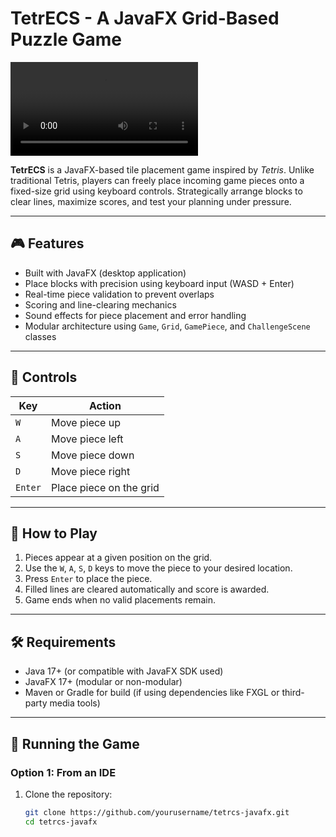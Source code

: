 # TetrECS - A JavaFX Grid-Based Puzzle Game

![Gameplay demo](test.mp4)

**TetrECS** is a JavaFX-based tile placement game inspired by *Tetris*. Unlike traditional Tetris, players can freely place incoming game pieces onto a fixed-size grid using keyboard controls. Strategically arrange blocks to clear lines, maximize scores, and test your planning under pressure.

---

## 🎮 Features

- Built with JavaFX (desktop application)
- Place blocks with precision using keyboard input (WASD + Enter)
- Real-time piece validation to prevent overlaps
- Scoring and line-clearing mechanics
- Sound effects for piece placement and error handling
- Modular architecture using `Game`, `Grid`, `GamePiece`, and `ChallengeScene` classes

---

## 🧩 Controls

| Key      | Action                    |
|----------|---------------------------|
| `W`      | Move piece up             |
| `A`      | Move piece left           |
| `S`      | Move piece down           |
| `D`      | Move piece right          |
| `Enter`  | Place piece on the grid   |

---

## 🧱 How to Play

1. Pieces appear at a given position on the grid.
2. Use the `W`, `A`, `S`, `D` keys to move the piece to your desired location.
3. Press `Enter` to place the piece.
4. Filled lines are cleared automatically and score is awarded.
5. Game ends when no valid placements remain.

---

## 🛠️ Requirements

- Java 17+ (or compatible with JavaFX SDK used)
- JavaFX 17+ (modular or non-modular)
- Maven or Gradle for build (if using dependencies like FXGL or third-party media tools)

---

## 🧪 Running the Game

### Option 1: From an IDE

1. Clone the repository:
   ```bash
   git clone https://github.com/yourusername/tetrcs-javafx.git
   cd tetrcs-javafx
   ```
